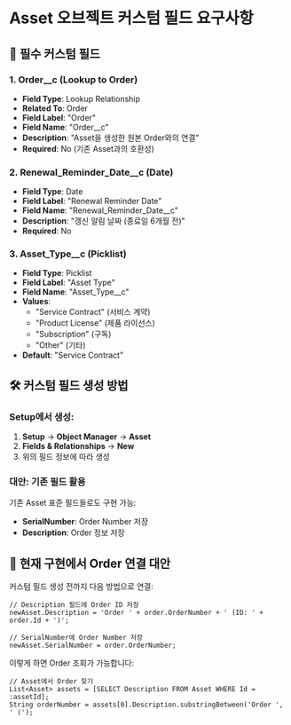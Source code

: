 # Asset 오브젝트 커스텀 필드 요구사항

## 🎯 필수 커스텀 필드

### 1. Order__c (Lookup to Order)
- **Field Type**: Lookup Relationship
- **Related To**: Order
- **Field Label**: "Order"
- **Field Name**: "Order__c"
- **Description**: "Asset을 생성한 원본 Order와의 연결"
- **Required**: No (기존 Asset과의 호환성)

### 2. Renewal_Reminder_Date__c (Date)
- **Field Type**: Date
- **Field Label**: "Renewal Reminder Date" 
- **Field Name**: "Renewal_Reminder_Date__c"
- **Description**: "갱신 알림 날짜 (종료일 6개월 전)"
- **Required**: No

### 3. Asset_Type__c (Picklist)
- **Field Type**: Picklist
- **Field Label**: "Asset Type"
- **Field Name**: "Asset_Type__c"
- **Values**: 
  - "Service Contract" (서비스 계약)
  - "Product License" (제품 라이선스)
  - "Subscription" (구독)
  - "Other" (기타)
- **Default**: "Service Contract"

## 🛠️ 커스텀 필드 생성 방법

### Setup에서 생성:
1. **Setup** → **Object Manager** → **Asset**
2. **Fields & Relationships** → **New**
3. 위의 필드 정보에 따라 생성

### 대안: 기존 필드 활용
기존 Asset 표준 필드들로도 구현 가능:
- **SerialNumber**: Order Number 저장
- **Description**: Order 정보 저장

## 📝 현재 구현에서 Order 연결 대안

커스텀 필드 생성 전까지 다음 방법으로 연결:

```apex
// Description 필드에 Order ID 저장
newAsset.Description = 'Order ' + order.OrderNumber + ' (ID: ' + order.Id + ')';

// SerialNumber에 Order Number 저장  
newAsset.SerialNumber = order.OrderNumber;
```

이렇게 하면 Order 조회가 가능합니다:
```apex
// Asset에서 Order 찾기
List<Asset> assets = [SELECT Description FROM Asset WHERE Id = :assetId];
String orderNumber = assets[0].Description.substringBetween('Order ', ' (');
```
